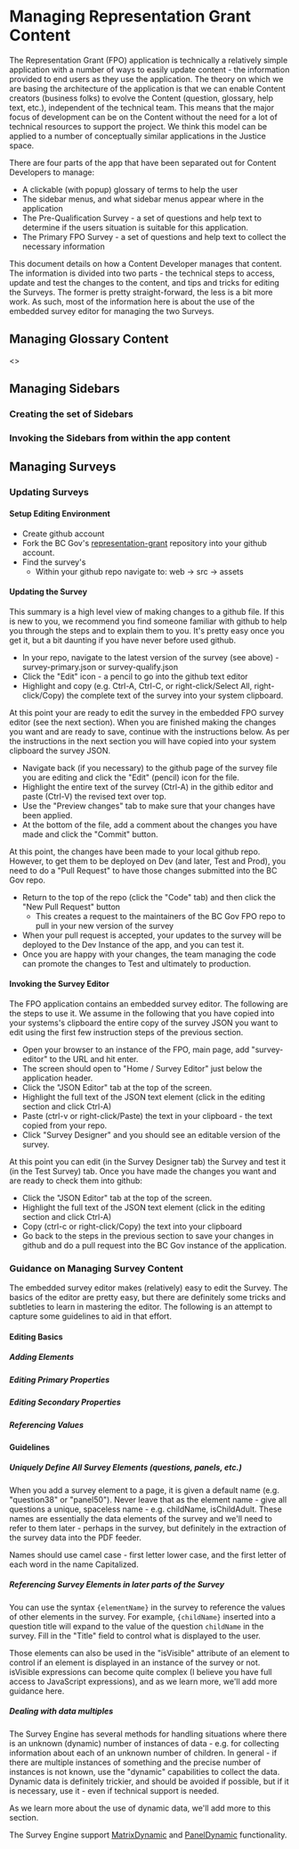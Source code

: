 # Managing Representation Grant Content

The Representation Grant (FPO) application is technically a relatively simple application with a number of ways to easily update content - the information provided to end users as they use the application. The theory on which we are basing the architecture of the application is that we can enable Content creators (business folks) to evolve the Content (question, glossary, help text, etc.), independent of the technical team. This means that the major focus of development can be on the Content without the need for a lot of technical resources to support the project.  We think this model can be applied to a number of conceptually similar applications in the Justice space.

There are four parts of the app that have been separated out for Content Developers to manage:

* A clickable (with popup) glossary of terms to help the user
* The sidebar menus, and what sidebar menus appear where in the application
* The Pre-Qualification Survey - a set of questions and help text to determine if the users situation is suitable for this application.
* The Primary FPO Survey - a set of questions and help text to collect the necessary information 

This document details on how a Content Developer manages that content. The information is divided into two parts - the technical steps to access, update and test the changes to the content, and tips and tricks for editing the Surveys. The former is pretty straight-forward, the less is a bit more work. As such, most of the information here is about the use of the embedded survey editor for managing the two Surveys.

## Managing Glossary Content

<<To be added>>

## Managing Sidebars

### Creating the set of Sidebars

### Invoking the Sidebars from within the app content

## Managing Surveys

### Updating Surveys

#### Setup Editing Environment

* Create github account
* Fork the BC Gov's [representation-grant](https://github.com/bcgov/representation-grant) repository into your github account.
* Find the survey's
   * Within your github repo navigate to: web -> src -> assets

#### Updating the Survey

This summary is a high level view of making changes to a github file. If this is new to you, we recommend you find someone familiar with github to help you through the steps and to explain them to you. It's pretty easy once you get it, but a bit daunting if you have never before used github.

* In your repo, navigate to the latest version of the survey (see above) - survey-primary.json or survey-qualify.json
* Click the "Edit" icon - a pencil to go into the github text editor
* Highlight and copy (e.g. Ctrl-A, Ctrl-C, or right-click/Select All, right-click/Copy) the complete text of the survey into your system clipboard.

At this point your are ready to edit the survey in the embedded FPO survey editor (see the next section).  When you are finished making the changes you want and are ready to save, continue with the instructions below.  As per the instructions in the next section you will have copied into your system clipboard the survey JSON.

* Navigate back (if you necessary) to the github page of the survey file you are editing and click the "Edit" (pencil) icon for the file.
* Highlight the entire text of the survey (Ctrl-A) in the githib editor and paste (Ctrl-V) the revised text over top.
* Use the "Preview changes" tab to make sure that your changes have been applied.
* At the bottom of the file, add a comment about the changes you have made and click the "Commit" button.

At this point, the changes have been made to your local github repo. However, to get them to be deployed on Dev (and later, Test and Prod), you need to do a "Pull Request" to have those changes submitted into the BC Gov repo.

* Return to the top of the repo (click the "Code" tab) and then click the "New Pull Request" button
    * This creates a request to the maintainers of the BC Gov FPO repo to pull in your new version of the survey
* When your pull request is accepted, your updates to the survey will be deployed to the Dev Instance of the app, and you can test it.
* Once you are happy with your changes, the team managing the code can promote the changes to Test and ultimately to production.

#### Invoking the Survey Editor

The FPO application contains an embedded survey editor. The following are the steps to use it. We assume in the following that you have copied into your systems's clipboard the entire copy of the survey JSON you want to edit using the first few instruction steps of the previous section.

* Open your browser to an instance of the FPO, main page, add "survey-editor" to the URL and hit enter.
* The screen should open to "Home / Survey Editor" just below the application header.
* Click the "JSON Editor" tab at the top of the screen.
* Highlight the full text of the JSON text element (click in the editing section and click Ctrl-A)
* Paste (ctrl-v or right-click/Paste) the text in your clipboard - the text copied from your repo.
* Click "Survey Designer" and you should see an editable version of the survey.

At this point you can edit (in the Survey Designer tab) the Survey and test it (in the Test Survey) tab. Once you have made the changes you want and are ready to check them into github:

* Click the "JSON Editor" tab at the top of the screen.
* Highlight the full text of the JSON text element (click in the editing section and click Ctrl-A)
* Copy (ctrl-c or right-click/Copy) the text into your clipboard
* Go back to the steps in the previous section to save your changes in github and do a pull request into the BC Gov instance of the application.

### Guidance on Managing Survey Content

The embedded survey editor makes (relatively) easy to edit the Survey. The basics of the editor are pretty easy, but there are definitely some tricks and subtleties to learn in mastering the editor. The following is an attempt to capture some guidelines to aid in that effort.

#### Editing Basics

##### Adding Elements

##### Editing Primary Properties

##### Editing Secondary Properties

##### Referencing Values

#### Guidelines

##### Uniquely Define All Survey Elements (questions, panels, etc.)

When you add a survey element to a page, it is given a default name (e.g. "question38" or "panel50"). Never leave that as the element name - give all questions a unique, spaceless name - e.g. childName, isChildAdult. These names are essentially the data elements of the survey and we'll need to refer to them later - perhaps in the survey, but definitely in the extraction of the survey data into the PDF feeder.

Names should use camel case - first letter lower case, and the first letter of each word in the name Capitalized.

##### Referencing Survey Elements in later parts of the Survey

You can use the syntax `{elementName}` in the survey to reference the values of other elements in the survey. For example, `{childName}` inserted into a question title will expand to the value of the question `childName` in the survey. Fill in the "Title" field to control what is displayed to the user.

Those elements can also be used in the "isVisible" attribute of an element to control if an element is displayed in an instance of the survey or not. isVisible expressions can become quite complex (I believe you have full access to JavaScript expressions), and as we learn more, we'll add more guidance here.

##### Dealing with data multiples

The Survey Engine has several methods for handling situations where there is an unknown (dynamic) number of instances of data - e.g. for collecting information about each of an unknown number of children. In general - if there are multiple instances of something and the precise number of instances is not known, use the "dynamic" capabilities to collect the data. Dynamic data is definitely trickier, and should be avoided if possible, but if it is necessary, use it - even if technical support is needed.

As we learn more about the use of dynamic data, we'll add more to this section.

The Survey Engine support [MatrixDynamic](https://surveyjs.io/Examples/Library/?id=questiontype-matrixdynamic&platform=jQuery&theme=default)
 and 
[PanelDynamic](https://surveyjs.io/Examples/Library/?id=questiontype-paneldynamic&platform=jQuery&theme=default) functionality.